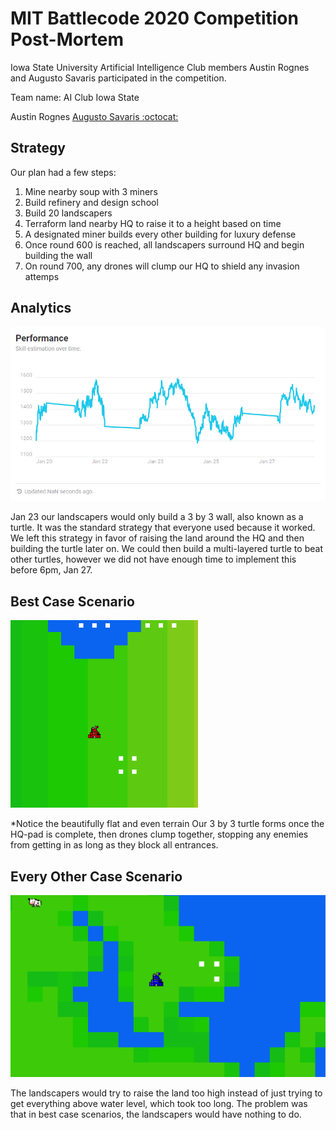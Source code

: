 # MIT Battlecode 2020 Competition Post-Mortem
Iowa State University Artificial Intelligence Club members Austin Rognes and Augusto Savaris participated in the competition.

Team name: AI Club Iowa State

Austin Rognes
[Augusto Savaris :octocat:](https://github.com/augusto-menezes-savaris)

## Strategy

Our plan had a few steps:
1. Mine nearby soup with 3 miners
2. Build refinery and design school
3. Build 20 landscapers
4. Terraform land nearby HQ to raise it to a height based on time
5. A designated miner builds every other building for luxury defense
6. Once round 600 is reached, all landscapers surround HQ and begin building the wall
7. On round 700, any drones will clump our HQ to shield any invasion attemps

## Analytics
![Points over time analytic](Annotation0.png)

Jan 23 our landscapers would only build a 3 by 3 wall, also known as a turtle. It was the standard strategy that everyone used because it worked. We left this strategy in favor of raising the land around the HQ and then building the turtle later on. We could then build a multi-layered turtle to beat other turtles, however we did not have enough time to implement this before 6pm, Jan 27.

## Best Case Scenario
![Best case gif](BestCase.gif)

*Notice the beautifully flat and even terrain
Our 3 by 3 turtle forms once the HQ-pad is complete, then drones clump together, stopping any enemies from getting in as long as they block all entrances.

## Every Other Case Scenario
![Failure gif](Failure.gif)

The landscapers would try to raise the land too high instead of just trying to get everything above water level, which took too long. The problem was that in best case scenarios, the landscapers would have nothing to do.
